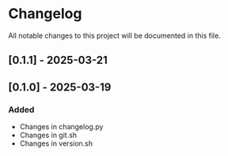 # Changelog

All notable changes to this project will be documented in this file.

## [0.1.1] - 2025-03-21

## [0.1.0] - 2025-03-19

### Added
- Changes in changelog.py
- Changes in git.sh
- Changes in version.sh

